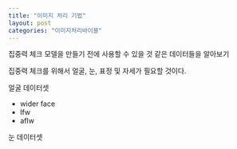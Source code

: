 ```yaml
---
title: "이미지 처리 기법"
layout: post
categories: "이미지처리바이블"
---
```


집중력 체크 모델을 만들기 전에 사용할 수 있을 것 같은 데이터들을 알아보기

집중력 체크를 위해서 얼굴, 눈, 표정 및 자세가 필요할 것이다.

얼굴 데이터셋

- wider face 
- lfw
- aflw

눈 데이터셋

